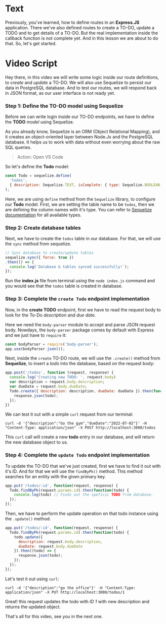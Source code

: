 # Text

Previously, you've learned, how to define routes in an **Express.JS** application. There we've also defined routes to create a TO-DO, update a TODO and to get details of a TO-DO. But the real implementation inside the callback function is not complete yet. And in this lesson we are about to do that. So, let's get started.

# Video Script
Hey there, in this video we will write some logic inside our route definitions, to *create* and *update* a TO-DO. We will also use Sequelize to persist our data in PostgreSQL database. And to test our routes, we will respond back in JSON format, as our user interface is not ready yet.

### Step 1: Define the TO-DO model using Sequelize
Before we can write login inside our TO-DO endpoints, we have to define the **TODO** *model* using Sequelize.

As you already know, Sequelize is an ORM (Object Relational Mapping), and it creates an object-oriented layer between Node.Js and the PostgreSQL database. It helps us to work with data without even worrying about the raw SQL queries. 

> Action: Open VS Code

So let's define the **Todo** model:
```js
const Todo = sequelize.define(
  'todos', 
  { description: Sequelize.TEXT, isComplete: { type: Sequelize.BOOLEAN, defaultValue: false }, dueDate: Sequelize.DATEONLY } 
);
```
Here, we are using `define` method from the `Sequelize` library, to configure our **Todo** model. First, we are setting the table name to be `todos`, then we are defining the column names with it's type. You can refer to [Sequelize documentation](https://sequelize.org/v5/manual/data-types.html) for all available types.

### Step 2: Create database tables
Next, we have to create the `todos` table in our database. For that, we will use the `sync` method from sequelize.
```js
// Sync database to create/update tables
sequelize.sync({ force: true })
.then(() => {
  console.log(`Database & tables synced successfully!`);
});
```
Run the **index.js** file from terminal using the `node index.js` command and you would see that the `todos` table is created in database.

### Step 3: Complete the `create Todo` endpoint implementation
Now, in the **create TODO** endpoint, first we have to read the request body to look for the To-Do *description* and *due date*. 

Here we need the `body-parser` module to accept and parse JSON request body. Nowdays, the `body-parser` package comes by default with Express and we just have to `require` it:
```js
const bodyParser = require('body-parser');
app.use(bodyParser.json());
```

Next, inside the `create` TO-DO route, we will use the `.create()` method from **Sequelize**, to insert a *todo* into the database, based on the request body:
```js
app.post('/todos', function (request, response) {
  console.log('Creating new TODO: ', request.body)
  var description = request.body.description;
  var dueDate = request.body.dueDate;
  Todo.create({ description: description, dueDate: dueDate }).then(function(todo) {
    response.json(todo);
  });
})
```

We can test it out with a simple `curl` request from our terminal:
````
curl -d '{"description":"Go the gym","dueDate":"2022-07-02"}' -H "Content-Type: application/json" -X POST http://localhost:3000/todos
````

This `curl` call will create a new **todo** entry in our database, and will return the new database object to us.


### Step 4: Complete the `update Todo` endpoint implementation
To update the TO-DO that we've just created, first we have to find it out with it's ID. And for that we will use the `findByPk()` method. This method searches for an entity with the given primary key. 

```js
app.put('/todos/:id', function(request, response) {
  Todo.findByPk(request.params.id).then(function(todo) {
    console.log(todo) // Finds out the speficic TODO from database.
  });
});
```
Then, we have to perform the update operation on that todo instance using the `.update()` method.
```js
app.put('/todos/:id', function(request, response) {
  Todo.findByPk(request.params.id).then(function(todo) {
    todo.update({
      description: request.body.description,
      dueDate: request.body.dueDate
    }).then((todo) => {
      response.json(todo);
    });
  });
});
```

Let's test it out using `curl`:
````
curl -d '{"description":"go the office"}' -H "Content-Type: application/json" -X PUT http://localhost:3000/todos/1
````
Great! this request updates the todo with *ID 1* with new description and returns the updated object.

That's all for this video, see you in the next one.